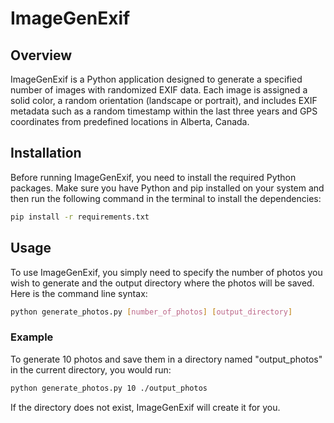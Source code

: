 # ImageGenExif

## Overview
ImageGenExif is a Python application designed to generate a specified number of images with randomized EXIF data. Each image is assigned a solid color, a random orientation (landscape or portrait), and includes EXIF metadata such as a random timestamp within the last three years and GPS coordinates from predefined locations in Alberta, Canada.

## Installation

Before running ImageGenExif, you need to install the required Python packages. Make sure you have Python and pip installed on your system and then run the following command in the terminal to install the dependencies:

```bash
pip install -r requirements.txt
```

## Usage
To use ImageGenExif, you simply need to specify the number of photos you wish to generate and the output directory where the photos will be saved. Here is the command line syntax:

```bash
python generate_photos.py [number_of_photos] [output_directory]
```

### Example
To generate 10 photos and save them in a directory named "output_photos" in the current directory, you would run:

```bash
python generate_photos.py 10 ./output_photos
```

If the directory does not exist, ImageGenExif will create it for you.
